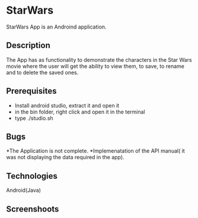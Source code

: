 # StarWars
StarWars App is an Androind application.
## Description
The App has as functionality to demonstrate the characters in the Star Wars movie where the user will get the ability to view them, to save, to rename and to delete the saved ones.
## Prerequisites
* Install android studio, extract it and open it
* in the bin folder, right click and open it in the terminal
* type ./studio.sh
## Bugs
*The Application is not complete. 
*Implemenatation of the API manual( it was not displaying the data required in the app).
## Technologies
Android(Java)
## Screenshoots
